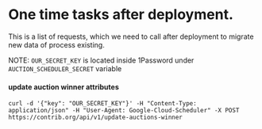 # One time tasks after deployment.

This is a list of requests, which we need to call after deployment to migrate new data of process existing.

NOTE: `OUR_SECRET_KEY` is located inside 1Password under `AUCTION_SCHEDULER_SECRET` variable

#### update auction winner attributes

```
curl -d '{"key": "OUR_SECRET_KEY"}' -H "Content-Type: application/json" -H "User-Agent: Google-Cloud-Scheduler" -X POST https://contrib.org/api/v1/update-auctions-winner
```
